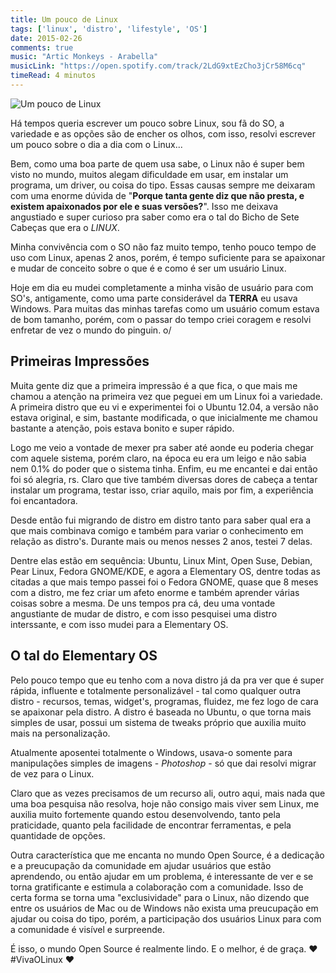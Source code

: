 ```yaml
---
title: Um pouco de Linux
tags: ['linux', 'distro', 'lifestyle', 'OS']
date: 2015-02-26
comments: true
music: "Artic Monkeys - Arabella"
musicLink: "https://open.spotify.com/track/2LdG9xtEzCho3jCr58M6cq"
timeRead: 4 minutos
---
```


<img src="/images/posts/elemos-post.jpg" alt="Um pouco de Linux" title="Um pouco de linux">

Há tempos queria escrever um pouco sobre Linux, sou fã do SO, a variedade e as opções são de encher os olhos, com isso, resolvi escrever um pouco sobre o dia a dia com o Linux...

<!--more-->

Bem, como uma boa parte de quem usa sabe, o Linux não é super bem visto no mundo, muitos alegam dificuldade em usar, em instalar um programa, um driver, ou coisa do tipo. Essas causas sempre me deixaram com uma enorme dúvida de "**Porque tanta gente diz que não presta, e existem apaixonados por ele e suas versões?**". Isso me deixava angustiado e super curioso pra saber como era o tal do Bicho de Sete Cabeças que era o *LINUX*.

Minha convivência com o SO não faz muito tempo, tenho pouco tempo de uso com Linux, apenas 2 anos, porém, é tempo suficiente para se apaixonar e mudar de conceito sobre o que é e como é ser um usuário Linux.

Hoje em dia eu mudei completamente a minha visão de usuário para com SO's, antigamente, como uma parte considerável da **TERRA** eu usava Windows. Para muitas das minhas tarefas como um usuário comum estava de bom tamanho, porém, com o passar do tempo criei coragem e resolvi enfretar de vez o mundo do pinguin. o/

## Primeiras Impressões

Muita gente diz que a primeira impressão é a que fica, o que mais me chamou a atenção na primeira vez que peguei em um Linux foi a variedade. A primeira distro que eu vi e experimentei foi o Ubuntu 12.04, a versão não estava original, e sim, bastante modificada,  o que inicialmente me chamou bastante a atenção, pois estava bonito e super rápido.

Logo me veio a vontade de mexer pra saber até aonde eu poderia chegar com aquele sistema, porém claro, na época eu era um leigo e não sabia nem 0.1% do poder que o sistema tinha. Enfim, eu me encantei e dai então foi só alegria, rs. Claro que tive também diversas dores de cabeça a tentar instalar um programa, testar isso, criar aquilo, mais por fim, a experiência foi encantadora.


Desde então fui migrando de distro em distro tanto para saber qual era a que mais combinava comigo e também para variar o conhecimento em relação as distro's. Durante mais ou menos nesses 2 anos, testei 7 delas.

Dentre elas estão em sequência: Ubuntu, Linux Mint, Open Suse, Debian, Pear Linux, Fedora GNOME/KDE, e agora a Elementary OS, dentre todas as citadas a que mais tempo passei foi o Fedora GNOME, quase que 8 meses com a distro, me fez criar um afeto enorme e também aprender várias coisas sobre a mesma.  De uns tempos pra cá,  deu uma vontade angustiante de mudar de distro,  e com isso pesquisei uma distro interssante, e com isso mudei para a Elementary OS.

## O tal do Elementary OS 

Pelo pouco tempo que eu tenho com a nova distro já da pra ver que é super rápida, influente e totalmente personalizável - tal como qualquer outra distro - recursos, temas, widget's, programas, fluidez, me fez logo de cara se apaixonar pela distro.  A distro é baseada no Ubuntu, o que torna mais simples de usar, possui um sistema de tweaks próprio que auxilia muito mais na personalização.

Atualmente aposentei totalmente o Windows, usava-o somente para manipulações simples de imagens - *Photoshop* - só que dai resolvi migrar de vez para o Linux.

Claro que as vezes precisamos de um recurso ali, outro aqui, mais nada que uma boa pesquisa não resolva, hoje não consigo mais viver sem Linux, me auxilia muito fortemente quando estou desenvolvendo, tanto pela praticidade, quanto pela facilidade de encontrar ferramentas, e pela quantidade de opções.

Outra característica que me encanta no mundo Open Source, é a dedicação e a preucupação da comunidade em ajudar usuários que estão aprendendo, ou então ajudar em um problema, é interessante de ver e se torna gratificante e estimula a colaboração com a comunidade. Isso de certa forma se torna uma "exclusividade" para o Linux, não dizendo que entre os usuários de Mac ou de Windows não exista uma preucupação em ajudar ou coisa do tipo, porém, a participação dos usuários Linux para com a comunidade é visível e surpreende.

É isso, o mundo Open Source é realmente lindo. E o melhor, é de graça. ♥ #VivaOLinux ♥
